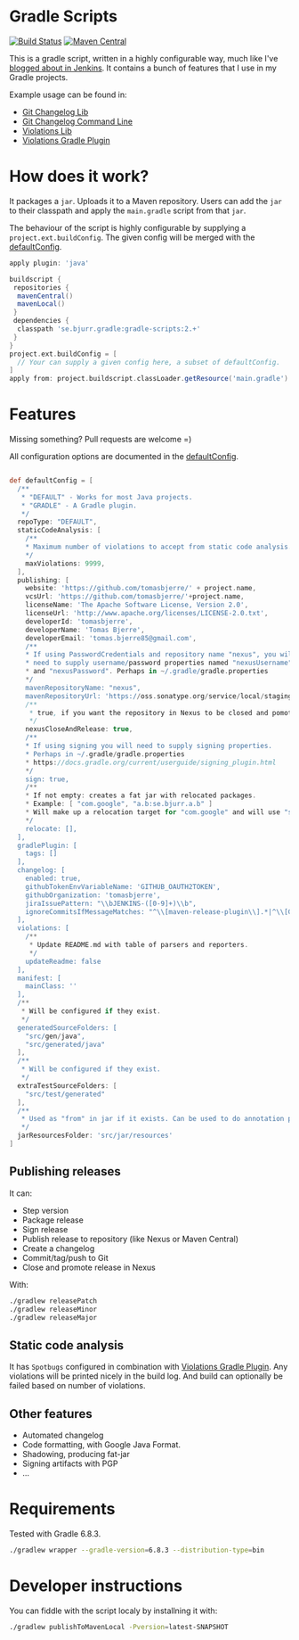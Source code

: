 # Gradle Scripts

[![Build Status](https://travis-ci.org/tomasbjerre/gradle-scripts.svg?branch=master)](https://travis-ci.org/tomasbjerre/gradle-scripts)
[![Maven Central](https://maven-badges.herokuapp.com/maven-central/se.bjurr.gradle/gradle-scripts/badge.svg)](https://search.maven.org/artifact/se.bjurr.gradle/gradle-scripts)

This is a gradle script, written in a highly configurable way, much like I've [blogged about in Jenkins](https://www.jenkins.io/blog/2020/10/21/a-sustainable-pattern-with-shared-library/). It contains a bunch of features that I use in my Gradle projects.

Example usage can be found in:

 * [Git Changelog Lib](https://github.com/tomasbjerre/git-changelog-lib/blob/master/build.gradle)
 * [Git Changelog Command Line](https://github.com/tomasbjerre/git-changelog-command-line/blob/master/build.gradle)
 * [Violations Lib](https://github.com/tomasbjerre/violations-lib/blob/master/build.gradle)
 * [Violations Gradle Plugin](https://github.com/tomasbjerre/violations-gradle-plugin/blob/master/build.gradle)
# How does it work?

It packages a `jar`. Uploads it to a Maven repository. Users can add the `jar` to their classpath and apply the `main.gradle` script from that `jar`.

The behaviour of the script is highly configurable by supplying a `project.ext.buildConfig`. The given config will be merged with the [defaultConfig](src/main/resources/main.gradle).

```groovy
apply plugin: 'java'

buildscript {
 repositories {
  mavenCentral()
  mavenLocal()
 }
 dependencies {
  classpath 'se.bjurr.gradle:gradle-scripts:2.+'
 }
}
project.ext.buildConfig = [
  // Your can supply a given config here, a subset of defaultConfig.
]
apply from: project.buildscript.classLoader.getResource('main.gradle').toURI()
```

# Features

Missing something? Pull requests are welcome =)

All configuration options are documented in the [defaultConfig](src/main/resources/main.gradle).

<!-- start default config -->
```groovy

def defaultConfig = [
  /**
   * "DEFAULT" - Works for most Java projects.
   * "GRADLE" - A Gradle plugin.
   */
  repoType: "DEFAULT",
  staticCodeAnalysis: [
    /**
    * Maximum number of violations to accept from static code analysis.
    */
    maxViolations: 9999,
  ],
  publishing: [
    website: 'https://github.com/tomasbjerre/' + project.name,
    vcsUrl: 'https://github.com/tomasbjerre/'+project.name,
    licenseName: 'The Apache Software License, Version 2.0',
    licenseUrl: 'http://www.apache.org/licenses/LICENSE-2.0.txt',
    developerId: 'tomasbjerre',
    developerName: 'Tomas Bjerre',
    developerEmail: 'tomas.bjerre85@gmail.com',
    /**
    * If using PasswordCredentials and repository name "nexus", you will
    * need to supply username/password properties named "nexusUsername"
    * and "nexusPassword". Perhaps in ~/.gradle/gradle.properties
    */
    mavenRepositoryName: "nexus",
    mavenRepositoryUrl: 'https://oss.sonatype.org/service/local/staging/deploy/maven2/',
    /**
     * true, if you want the repository in Nexus to be closed and pomoted to Release.
     */
    nexusCloseAndRelease: true,
    /**
    * If using signing you will need to supply signing properties.
    * Perhaps in ~/.gradle/gradle.properties
    * https://docs.gradle.org/current/userguide/signing_plugin.html
    */
    sign: true,
    /**
    * If not empty: creates a fat jar with relocated packages.
    * Example: [ "com.google", "a.b:se.bjurr.a.b" ]
    * Will make up a relocation target for "com.google" and will use "se.bjurr.a.b" as target for "a.b".
    */
    relocate: [],
  ],
  gradlePlugin: [
    tags: []
  ],
  changelog: [
    enabled: true,
    githubTokenEnvVariableName: 'GITHUB_OAUTH2TOKEN',
    githubOrganization: 'tomasbjerre',
    jiraIssuePattern: "\\bJENKINS-([0-9]+)\\b",
    ignoreCommitsIfMessageMatches: "^\\[maven-release-plugin\\].*|^\\[Gradle Release Plugin\\].*|^Merge.*|.*\\[GRADLE SCRIPT\\].*"
  ],
  violations: [
    /**
     * Update README.md with table of parsers and reporters.
     */
    updateReadme: false
  ],
  manifest: [
    mainClass: ''
  ],
  /**
   * Will be configured if they exist.
   */
  generatedSourceFolders: [
    "src/gen/java",
    "src/generated/java"
  ],
  /**
   * Will be configured if they exist.
   */
  extraTestSourceFolders: [
    "src/test/generated"
  ],
  /**
   * Used as "from" in jar if it exists. Can be used to do annotation processing.
   */
  jarResourcesFolder: 'src/jar/resources'
]

```
<!-- end default config -->
## Publishing releases

It can:

 * Step version
 * Package release
 * Sign release
 * Publish release to repository (like Nexus or Maven Central)
 * Create a changelog
 * Commit/tag/push to Git
 * Close and promote release in Nexus

With:

```sh
./gradlew releasePatch
./gradlew releaseMinor
./gradlew releaseMajor
```

## Static code analysis

It has `Spotbugs` configured in combination with [Violations Gradle Plugin](https://github.com/tomasbjerre/violations-gradle-plugin). Any violations will be printed nicely in the build log. And build can optionally be failed based on number of violations.

## Other features

 * Automated changelog
 * Code formatting, with Google Java Format.
 * Shadowing, producing fat-jar
 * Signing artifacts with PGP
 * ...

# Requirements

Tested with Gradle 6.8.3.

```sh
./gradlew wrapper --gradle-version=6.8.3 --distribution-type=bin
```

# Developer instructions

You can fiddle with the script localy by installning it with:

```sh
./gradlew publishToMavenLocal -Pversion=latest-SNAPSHOT
```
